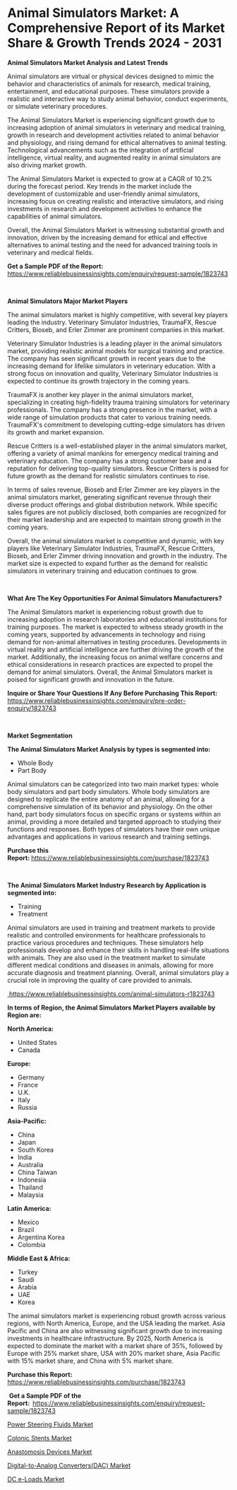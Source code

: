 <p><h1>Animal Simulators Market: A Comprehensive Report of its Market Share & Growth Trends 2024 - 2031</h1></p><p><strong>Animal Simulators Market Analysis and Latest Trends</strong></p>
<p><p>Animal simulators are virtual or physical devices designed to mimic the behavior and characteristics of animals for research, medical training, entertainment, and educational purposes. These simulators provide a realistic and interactive way to study animal behavior, conduct experiments, or simulate veterinary procedures.</p><p>The Animal Simulators Market is experiencing significant growth due to increasing adoption of animal simulators in veterinary and medical training, growth in research and development activities related to animal behavior and physiology, and rising demand for ethical alternatives to animal testing. Technological advancements such as the integration of artificial intelligence, virtual reality, and augmented reality in animal simulators are also driving market growth.</p><p>The Animal Simulators Market is expected to grow at a CAGR of 10.2% during the forecast period. Key trends in the market include the development of customizable and user-friendly animal simulators, increasing focus on creating realistic and interactive simulators, and rising investments in research and development activities to enhance the capabilities of animal simulators.</p><p>Overall, the Animal Simulators Market is witnessing substantial growth and innovation, driven by the increasing demand for ethical and effective alternatives to animal testing and the need for advanced training tools in veterinary and medical fields.</p></p>
<p><strong>Get a Sample PDF of the Report:&nbsp;</strong> <a href="https://www.reliablebusinessinsights.com/enquiry/request-sample/1823743">https://www.reliablebusinessinsights.com/enquiry/request-sample/1823743</a></p>
<p>&nbsp;</p>
<p><strong>Animal Simulators Major Market Players</strong></p>
<p><p>The animal simulators market is highly competitive, with several key players leading the industry. Veterinary Simulator Industries, TraumaFX, Rescue Critters, Bioseb, and Erler Zimmer are prominent companies in this market. </p><p>Veterinary Simulator Industries is a leading player in the animal simulators market, providing realistic animal models for surgical training and practice. The company has seen significant growth in recent years due to the increasing demand for lifelike simulators in veterinary education. With a strong focus on innovation and quality, Veterinary Simulator Industries is expected to continue its growth trajectory in the coming years.</p><p>TraumaFX is another key player in the animal simulators market, specializing in creating high-fidelity trauma training simulators for veterinary professionals. The company has a strong presence in the market, with a wide range of simulation products that cater to various training needs. TraumaFX's commitment to developing cutting-edge simulators has driven its growth and market expansion.</p><p>Rescue Critters is a well-established player in the animal simulators market, offering a variety of animal manikins for emergency medical training and veterinary education. The company has a strong customer base and a reputation for delivering top-quality simulators. Rescue Critters is poised for future growth as the demand for realistic simulators continues to rise.</p><p>In terms of sales revenue, Bioseb and Erler Zimmer are key players in the animal simulators market, generating significant revenue through their diverse product offerings and global distribution network. While specific sales figures are not publicly disclosed, both companies are recognized for their market leadership and are expected to maintain strong growth in the coming years.</p><p>Overall, the animal simulators market is competitive and dynamic, with key players like Veterinary Simulator Industries, TraumaFX, Rescue Critters, Bioseb, and Erler Zimmer driving innovation and growth in the industry. The market size is expected to expand further as the demand for realistic simulators in veterinary training and education continues to grow.</p></p>
<p>&nbsp;</p>
<p><strong>What Are The Key Opportunities For Animal Simulators Manufacturers?</strong></p>
<p><p>The Animal Simulators market is experiencing robust growth due to increasing adoption in research laboratories and educational institutions for training purposes. The market is expected to witness steady growth in the coming years, supported by advancements in technology and rising demand for non-animal alternatives in testing procedures. Developments in virtual reality and artificial intelligence are further driving the growth of the market. Additionally, the increasing focus on animal welfare concerns and ethical considerations in research practices are expected to propel the demand for animal simulators. Overall, the Animal Simulators market is poised for significant growth and innovation in the future.</p></p>
<p><strong>Inquire or Share Your Questions If Any Before Purchasing This Report:</strong> <a href="https://www.reliablebusinessinsights.com/enquiry/pre-order-enquiry/1823743">https://www.reliablebusinessinsights.com/enquiry/pre-order-enquiry/1823743</a></p>
<p>&nbsp;</p>
<p><strong>Market Segmentation</strong></p>
<p><strong>The Animal Simulators Market Analysis by types is segmented into:</strong></p>
<p><ul><li>Whole Body</li><li>Part Body</li></ul></p>
<p><p>Animal simulators can be categorized into two main market types: whole body simulators and part body simulators. Whole body simulators are designed to replicate the entire anatomy of an animal, allowing for a comprehensive simulation of its behavior and physiology. On the other hand, part body simulators focus on specific organs or systems within an animal, providing a more detailed and targeted approach to studying their functions and responses. Both types of simulators have their own unique advantages and applications in various research and training settings.</p></p>
<p><strong>Purchase this Report:&nbsp;</strong><a href="https://www.reliablebusinessinsights.com/purchase/1823743">https://www.reliablebusinessinsights.com/purchase/1823743</a></p>
<p>&nbsp;</p>
<p><strong>The Animal Simulators Market Industry Research by Application is segmented into:</strong></p>
<p><ul><li>Training</li><li>Treatment</li></ul></p>
<p><p>Animal simulators are used in training and treatment markets to provide realistic and controlled environments for healthcare professionals to practice various procedures and techniques. These simulators help professionals develop and enhance their skills in handling real-life situations with animals. They are also used in the treatment market to simulate different medical conditions and diseases in animals, allowing for more accurate diagnosis and treatment planning. Overall, animal simulators play a crucial role in improving the quality of care provided to animals.</p></p>
<p><a href="https://www.reliablebusinessinsights.com/animal-simulators-r1823743">&nbsp;https://www.reliablebusinessinsights.com/animal-simulators-r1823743</a></p>
<p><strong>In terms of Region, the Animal Simulators Market Players available by Region are:</strong></p>
<p>
    <p> <strong> North America: </strong>
        <ul>
            <li>United States</li>
            <li>Canada</li>
        </ul>
        </p> 
    <p> <strong> Europe: </strong>
        <ul>
            <li>Germany</li>
            <li>France</li>
            <li>U.K.</li>
            <li>Italy</li>
            <li>Russia</li>
        </ul>
        </p> 
    <p> <strong> Asia-Pacific: </strong>
        <ul>
            <li>China</li>
            <li>Japan</li>
            <li>South Korea</li>
            <li>India</li>
            <li>Australia</li>
            <li>China Taiwan</li>
            <li>Indonesia</li>
            <li>Thailand</li>
            <li>Malaysia</li>
        </ul>
        </p> 
    <p> <strong> Latin America: </strong>
        <ul>
            <li>Mexico</li>
            <li>Brazil</li>
            <li>Argentina Korea</li>
            <li>Colombia</li>
        </ul>
        </p> 
    <p> <strong> Middle East & Africa: </strong>
        <ul>
            <li>Turkey</li>
            <li>Saudi</li>
            <li>Arabia</li>
            <li>UAE</li>
            <li>Korea</li>
        </ul>
    </p>
    </p>
<p><p>The animal simulators market is experiencing robust growth across various regions, with North America, Europe, and the USA leading the market. Asia Pacific and China are also witnessing significant growth due to increasing investments in healthcare infrastructure. By 2025, North America is expected to dominate the market with a market share of 35%, followed by Europe with 25% market share, USA with 20% market share, Asia Pacific with 15% market share, and China with 5% market share.</p></p>
<p><strong>Purchase this Report: </strong><a href="https://www.reliablebusinessinsights.com/purchase/1823743">https://www.reliablebusinessinsights.com/purchase/1823743</a></p>
<p>&nbsp;<strong>Get a Sample PDF of the Report:&nbsp;&nbsp;</strong><a href="https://www.reliablebusinessinsights.com/enquiry/request-sample/1823743">https://www.reliablebusinessinsights.com/enquiry/request-sample/1823743</a></p>
<p><strong></strong></p>
<p><p><a href="https://www.linkedin.com/pulse/power-steering-fluids-market-trends-focusing-insight-forecast-ta5te?trackingId=DD%2BvxkuarDTu8YXHIQQmDw%3D%3D">Power Steering Fluids Market</a></p><p><a href="https://github.com/guneycigdem35/Market-Research-Report-List-4/blob/main/colonic-stents-market.md">Colonic Stents Market</a></p><p><a href="https://github.com/biheemgalvinlouises6hokrh3h/Market-Research-Report-List-3/blob/main/anastomosis-devices-market.md">Anastomosis Devices Market</a></p><p><a href="https://www.linkedin.com/pulse/digital-to-analog-convertersdac-market-trends-focusing-89hwe?trackingId=lYUQYVeZYvGIdN2ZE3B2CQ%3D%3D">Digital-to-Analog Converters(DAC) Market</a></p><p><a href="https://www.linkedin.com/pulse/global-dc-e-loads-market-sector-types-applications-player-lniue?trackingId=B7%2Bea3Gxtbu4PexkHjIsNQ%3D%3D">DC e-Loads Market</a></p></p>